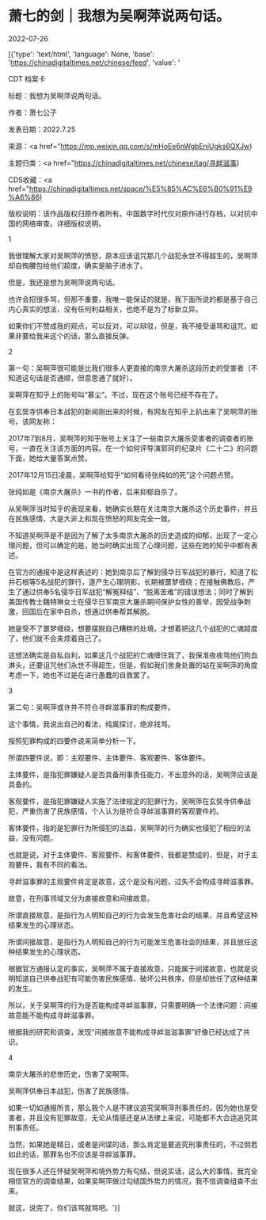 # 萧七的剑｜我想为吴啊萍说两句话。

2022-07-26

[{'type': 'text/html', 'language': None, 'base': 'https://chinadigitaltimes.net/chinese/feed', 'value': '

CDT 档案卡

标题：我想为吴啊萍说两句话。

作者：萧七公子

发表日期：2022.7.25

来源：<a href="https://mp.weixin.qq.com/s/mHoEe6nWgbEnjUgks6QXJw)

主题归类：<a href="https://chinadigitaltimes.net/chinese/tag/寻衅滋事)

CDS收藏：<a href="https://chinadigitaltimes.net/space/%E5%85%AC%E6%B0%91%E9%A6%86)

版权说明：该作品版权归原作者所有。中国数字时代仅对原作进行存档，以对抗中国的网络审查。详细版权说明。





1

我很理解大家对吴啊萍的愤怒，原本应该诅咒那几个战犯永世不得超生的，吴啊萍却自掏腰包给他们超度，确实是脑子进水了。

但是，我还是想为吴啊萍说两句话。

也许会招很多骂，但那不重要，我唯一能保证的就是，我下面所说的都是基于自己内心真实的想法，没有任何利益相关，也绝不是为了标新立异。

如果你们不赞成我的观点，可以反对，可以辩驳，但是，我不接受谩骂和诅咒，如果非要给我来这个的话，那么直接反弹。

2

第一句：吴啊萍很可能是比我们很多人更直接的南京大屠杀这段历史的受害者（不知道这句话是否通顺，但意思通了就好）。

吴啊萍在知乎上的账号叫“慕尘”。不过，现在这个账号已经不存在了。

在玄奘寺供奉日本战犯的新闻刚出来的时候，有网友在知乎上扒出来了吴啊萍的账号，该网友称：

2017年7到8月，吴啊萍的知乎账号上关注了一些南京大屠杀受害者的调查者的账号，一直在关注该方面的内容。在一个如何评导演郭珂的纪录片《二十二》的问题下面，她给大量答案点赞。

2017年12月15日凌晨，吴啊萍给知乎“如何看待张纯如的死”这个问题点赞。

张纯如是《南京大屠杀》一书的作者，后来抑郁自杀了。

从吴啊萍当时知乎的表现来看，她确实长期在关注南京大屠杀这个历史事件，并且在民族感情、大是大非上和现在愤怒的网友完全一致。

不知道吴啊萍是不是因为了解了太多南京大屠杀的历史造成的抑郁，出现了一定心理问题，但可以确定的是，她当时确实出现了心理问题，这些在她的知乎中都有表述。

在官方的通报中是这样表述的：她到南京后了解到侵华日军战犯的暴行，知道了松井石根等5名战犯的罪行，遂产生心理阴影，长期被噩梦缠绕；在接触佛教后，产生了通过供奉5名侵华日军战犯“解冤释结”、“脱离苦难”的错误想法；同时了解到美国传教士魏特琳女士在侵华日军南京大屠杀期间保护女性的善举，因受战争刺激，回国后在家中自杀，想通过供奉帮其解脱。

她是受不了噩梦缠绕，想要摆脱自己糟糕的处境，才想着把这几个战犯的亡魂超度了，他们就不会来烦着自己了。

这想法确实是自私自利，如果这几个战犯的亡魂缠住我了，我保准夜夜骂他们狗血淋头，还要诅咒他们永世不得超生，但是，假如我们舍身处置的站在吴啊萍的角度考虑一下，她也不过是在进行愚蠢的自救罢了。

3

第二句：吴啊萍或许并不符合寻衅滋事罪的构成要件。

这个事情，我说出自己的看法，纯属探讨，绝非找骂。

按照犯罪构成的四要件说来简单分析一下。

所谓四要件说，即：主观要件、主体要件、客观要件、客体要件。

主体要件，是指犯罪嫌疑人是否具备刑事责任能力，不出意外的话，吴啊萍应该是具备的。

客观要件，是指犯罪嫌疑人实施了法律规定的犯罪行为，吴啊萍在玄奘寺供奉战犯，严重伤害了民族感情，个人认为是符合寻衅滋事罪的客观要件的。

客体要件，指的是犯罪行为所侵犯的法益，吴啊萍的行为确实也侵犯了相应的法益，没有问题。

也就是说，对于主体要件、客观要件、和客体要件，我都是赞成的，但是，对于主观要件，我有不同的看法。

寻衅滋事罪的主观要件肯定是故意，这个是没有问题，过失不会构成寻衅滋事罪。

故意，在刑事领域又分为直接故意和间接故意。

所谓直接故意，是指行为人明知自己的行为会发生危害社会的结果，并且希望这种结果发生的心理状态。

所谓间接故意，是指行为人明知自己的行为可能发生危害社会的结果，并且放任这种结果发生的心理状态。

根据官方通报认定的事实，吴啊萍不属于直接故意，只能属于间接故意，也就是说明知道自己供奉战犯有可能伤害民族感情、破坏公共秩序，但是却放任了这种结果的发生。

所以，关于吴啊萍的行为是否能构成寻衅滋事罪，只需要明确一个法律问题：间接故意能不能构成寻衅滋事罪。

根据我的研究和调查，发现“间接故意不能构成寻衅滋滋事罪”好像已经达成了共识。

4

南京大屠杀的悲惨历史，伤害了吴啊萍。

吴啊萍供奉日本战犯，伤害了民族感情。

如果一切如通报所言，那么我个人是不建议追究吴啊萍刑事责任的，因为她也是受害者，并且没有犯罪故意，无论从情感还是从法律上来说，可能都不大合适追究其刑事责任。

当然，如果她是精日，或者是间谍的话，那么肯定是要追究刑事责任的，不过倘若如此的话，那罪名也不应该是寻衅滋事罪。

现在很多人还在怀疑吴啊萍和境外势力有勾结，但说实话，这么大的事情，我完全相信官方的调查结果，如果吴啊萍做过勾结国外势力的情况，我不信调查组查不出来。

就这，说完了，你们该骂就骂吧。'}]